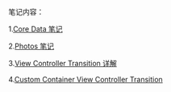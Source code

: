笔记内容：

1.[Core Data 笔记](https://github.com/seedante/Note/wiki/Core-Data)

2.[Photos 笔记](https://github.com/seedante/iOS-Note/wiki/Photos)

3.[View Controller Transition 详解](https://github.com/seedante/iOS-Note/wiki/ViewController-Transition)

4.[Custom Container View Controller Transition](https://github.com/seedante/iOS-Note/wiki/Custom-Container-View-Controller-Transition)

